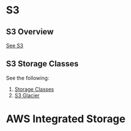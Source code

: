 # S3

## S3 Overview
[See S3](/storage-fundamentals/s3.md)

## S3 Storage Classes

See the following:
1. [Storage Classes](/storage-fundamentals/s3.md#storage-classes)
2. [S3 Glacier](/storage-fundamentals/s3.md#amazon-s3-glacier)

# AWS Integrated Storage
